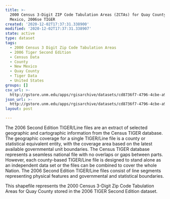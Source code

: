 ```yaml
---
title: >-
  2000 Census 3-Digit ZIP Code Tabulation Areas (ZCTAs) for Quay County, New
  Mexico, 2006se TIGER
created: '2020-12-02T17:37:31.338900'
modified: '2020-12-02T17:37:31.338907'
state: active
type: dataset
tags:
  - 2000 Census 3 Digit Zip Code Tabulation Areas
  - 2006 Tiger Second Edition
  - Census Data
  - County
  - New Mexico
  - Quay County
  - Tiger Data
  - United States
groups: []
csv_url: >-
  http://gstore.unm.edu/apps/rgisarchive/datasets/cd8736f7-4796-4cbe-a91e-b5cee6c64ab9/tgr2006se_quay_zcta300.derived.csv
json_url: >-
  http://gstore.unm.edu/apps/rgisarchive/datasets/cd8736f7-4796-4cbe-a91e-b5cee6c64ab9/tgr2006se_quay_zcta300.derived.json
layout: post

---
```

The 2006 Second Edition TIGER/Line files are an extract of selected geographic and cartographic information from the Census TIGER database.  The geographic coverage for a single TIGER/Line file is a county or statistical equivalent entity, with the coverage area based on the latest available governmental unit boundaries. The Census TIGER database represents a seamless national file with no overlaps or gaps between parts.  However, each county-based TIGER/Line file is designed to stand alone as an independent data set or the files can be combined to cover the whole Nation.  The 2006 Second Edition  TIGER/Line files consist of line segments representing physical features and governmental and statistical boundaries.  

This shapefile represents the 2000 Census 3-Digit Zip Code Tabulation Areas for Quay County stored in the 2006 TIGER Second Edition dataset.
